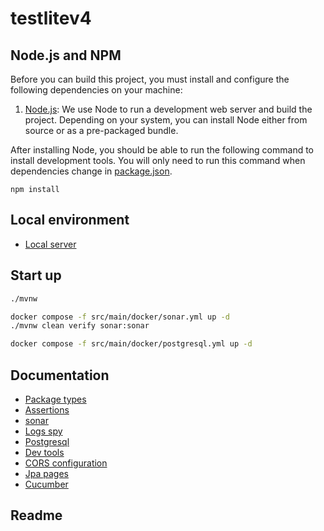 # testlitev4

## Node.js and NPM

Before you can build this project, you must install and configure the following dependencies on your machine:

1. [Node.js](https://nodejs.org/): We use Node to run a development web server and build the project.
   Depending on your system, you can install Node either from source or as a pre-packaged bundle.

After installing Node, you should be able to run the following command to install development tools.
You will only need to run this command when dependencies change in [package.json](package.json).

```
npm install
```

## Local environment

- [Local server](http://localhost:8080)

<!-- jhipster-needle-localEnvironment -->

## Start up

```bash
./mvnw
```

```bash
docker compose -f src/main/docker/sonar.yml up -d
./mvnw clean verify sonar:sonar

```

```bash
docker compose -f src/main/docker/postgresql.yml up -d
```


<!-- jhipster-needle-startupCommand -->

## Documentation

- [Package types](documentation/package-types.md)
- [Assertions](documentation/assertions.md)
- [sonar](documentation/sonar.md)
- [Logs spy](documentation/logs-spy.md)
- [Postgresql](documentation/postgresql.md)
- [Dev tools](documentation/dev-tools.md)
- [CORS configuration](documentation/cors-configuration.md)
- [Jpa pages](documentation/jpa-pages.md)
- [Cucumber](documentation/cucumber.md)

<!-- jhipster-needle-documentation -->

## Readme


<!-- jhipster-needle-readme -->
